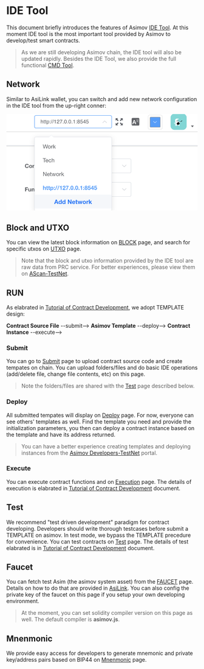 # IDE Tool

This document briefly introduces the features of Asimov [IDE Tool](https://ide.asimov.tech). At this moment IDE tool is the most important tool provided by Asimov to develop/test smart contracts.

> As we are still developing Asimov chain, the IDE tool will also be updated rapidly. Besides the IDE Tool, we also provide the full functional [CMD Tool](./cmd.md).

## Network

Similar to AsiLink wallet, you can switch and add new network configuration in the IDE tool from the up-right conner:

![](./img/ide-network.png)

## Block and UTXO

You can view the latest block information on [BLOCK](https://ide.asimov.tech/#/blockchain) page, and search for specific utxos on [UTXO](https://ide.asimov.tech/#/utxo) page.

> Note that the block and utxo information provided by the IDE tool are raw data from PRC service. For better experiences, please view them on [AScan-TestNet](https://ascan.asimov.network/). 

## RUN

As elabrated in [Tutorial of Contract Development](tutorial-contract.md), we adopt TEMPLATE design:

**Contract Source File** --submit--> **Asimov Template** --deploy--> **Contract Instance** --execute-->

### Submit

You can go to [Submit](https://ide.asimov.tech/#/run/submit) page to upload contract source code and create tempates on chain. You can upload folders/files and do basic IDE operations (add/delete file, change file contents, etc) on this page.

> Note the folders/files are shared with the [Test](https://ide.asimov.tech/#/test) page described below.

### Deploy

All submitted tempates will display on [Deploy](https://ide.asimov.tech/#/run/deploy) page. For now, everyone can see others' templates as well. Find the template you need and provide the initialization parameters, you then can deploy a contract instance based on the template and have its address returned.

> You can have a better experience creating templates and deploying instances from the [Asimov Developers-TestNet](https://developer.asimov.network/) portal.

### Execute

You can execute contract functions and on [Execution](https://ide.asimov.tech/#/run/execute) page. The details of execution is elabrated in [Tutorial of Contract Development](tutorial-contract.md) document.

## Test

We recommend "test driven development" paradigm for contract developing. Developers should write thorough testcases before submit a TEMPLATE on asimov. In test mode, we bypass the TEMPLATE precedure for convenience. You can test contracts on [Test](https://ide.asimov.tech/#/test) page. The details of test elabrated is in [Tutorial of Contract Development](tutorial-contract.md) document.

## Faucet

You can fetch test Asim (the asimov system asset) from the [FAUCET](https://ide.asimov.tech/#/faucet) page. Details on how to do that are provided in [AsiLink](./asilink.md). You can also config the private key of the faucet on this page if you setup your own developing environment.

> At the moment, you can set solidity compiler version on this page as well. The default compiler is **asimov.js**.

## Mnenmonic

We provide easy access for developers to generate mnemonic and private key/address pairs based on BIP44 on [Mnenmonic](https://ide.asimov.tech/#/mnenmonic) page.
